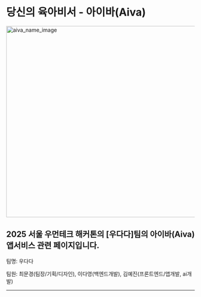 # 당신의 육아비서 - 아이바(Aiva)

<img width="512" height="512" alt="aiva_name_image" src="https://github.com/user-attachments/assets/a3886fda-f091-42ae-94ac-6cbcdf98f89f" />

## 2025 서울 우먼테크 해커톤의 [우다다]팀의 아이바(Aiva) 앱서비스 관련 페이지입니다. 

팀명: 우다다

팀원: 최문경(팀장/기획/디자인), 이다영(백엔드개발), 김예진(프론트엔드/앱개발, ai개발)

----------


